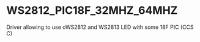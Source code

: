 # WS2812_PIC18F_32MHZ_64MHZ
Driver allowing to use oWS2812 and WS2813 LED with some 18F PIC (CCS C)
